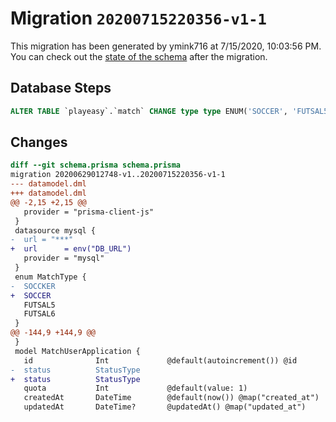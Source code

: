 # Migration `20200715220356-v1-1`

This migration has been generated by ymink716 at 7/15/2020, 10:03:56 PM.
You can check out the [state of the schema](./schema.prisma) after the migration.

## Database Steps

```sql
ALTER TABLE `playeasy`.`match` CHANGE type type ENUM('SOCCER', 'FUTSAL5', 'FUTSAL6')
```

## Changes

```diff
diff --git schema.prisma schema.prisma
migration 20200629012748-v1..20200715220356-v1-1
--- datamodel.dml
+++ datamodel.dml
@@ -2,15 +2,15 @@
   provider = "prisma-client-js"
 }
 datasource mysql {
-  url = "***"
+  url      = env("DB_URL")
   provider = "mysql"
 }
 enum MatchType {
-  SOCCKER
+  SOCCER
   FUTSAL5 
   FUTSAL6
 }
@@ -144,9 +144,9 @@
 }
 model MatchUserApplication {
   id              Int             @default(autoincrement()) @id
-  status          StatusType  
+  status          StatusType      
   quota           Int             @default(value: 1)
   createdAt       DateTime        @default(now()) @map("created_at")
   updatedAt       DateTime?       @updatedAt() @map("updated_at")
```


